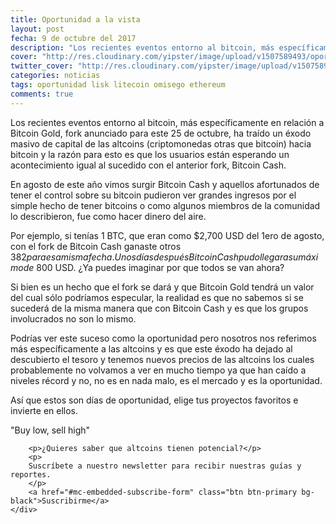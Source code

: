 ```yaml
---
title: Oportunidad a la vista
layout: post
fecha: 9 de octubre del 2017
description: "Los recientes eventos entorno al bitcoin, más específicamente en relación a Bitcoin Gold, fork anunciado para este 25 de octubre, ha traído un éxodo masivo de capital de las altcoins (criptomonedas otras que bitcoin) hacia bitcoin y la razón para esto es que los usuarios están esperando un acontecimiento igual al sucedido con el anterior fork, Bitcoin Cash."
cover: "http://res.cloudinary.com/yipster/image/upload/v1507589493/oportunidad-a-la-vista_wkxopm.jpg"
twitter_cover: "http://res.cloudinary.com/yipster/image/upload/v1507589493/oportunidad-a-la-vista_wkxopm.jpg"
categories: noticias 
tags: oportunidad lisk litecoin omisego ethereum
comments: true
---
```


Los recientes eventos entorno al bitcoin, más específicamente en relación a Bitcoin Gold, fork anunciado para este 25 de octubre, ha traído un éxodo masivo de capital de las altcoins (criptomonedas otras que bitcoin) hacia bitcoin y la razón para esto es que los usuarios están esperando un acontecimiento igual al sucedido con el anterior fork, Bitcoin Cash.

En agosto de este año vimos surgir Bitcoin Cash y aquellos afortunados de tener el control sobre su bitcoin pudieron ver grandes ingresos por el simple hecho de tener bitcoins o como algunos miembros de la comunidad lo describieron, fue como hacer dinero del aire.

Por ejemplo, si tenías 1 BTC, que eran como $2,700 USD del 1ero de agosto, con el fork de Bitcoin Cash ganaste otros $382 para esa misma fecha. Unos días después Bitcoin Cash pudo llegar a su máximo de ~$800 USD. ¿Ya puedes imaginar por que todos se van ahora?

Si bien es un hecho que el fork se dará y que Bitcoin Gold tendrá un valor del cual sólo podríamos especular, la realidad es que no sabemos si se sucederá de la misma manera que con Bitcoin Cash y es que los grupos involucrados no son lo mismo.

Podrías ver este suceso como la oportunidad pero nosotros nos referimos más específicamente a las altcoins y es que este éxodo ha dejado al descubierto el tesoro y tenemos nuevos precios de las altcoins los cuales probablemente no volvamos a ver en mucho tiempo ya que han caído a niveles récord y no, no es en nada malo, es el mercado y es la oportunidad.

Así que estos son días de oportunidad, elige tus proyectos favoritos e invierte en ellos.

"Buy low, sell high"

<div class="card card-inverse card-warning mb-4 text-center">
    <div class="card-block">

        <p>¿Quieres saber que altcoins tienen potencial?</p>
        <p>
        Suscríbete a nuestro newsletter para recibir nuestras guías y reportes.
        </p>
        <a href="#mc-embedded-subscribe-form" class="btn btn-primary bg-black">Suscribirme</a>
    </div>
</div>

